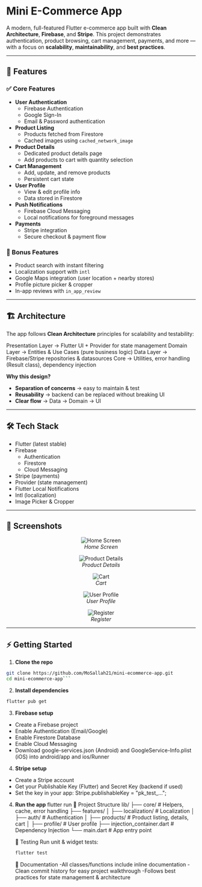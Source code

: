 # Mini E-Commerce App

A modern, full-featured Flutter e-commerce app built with **Clean Architecture**, **Firebase**, and **Stripe**. This project demonstrates authentication, product browsing, cart management, payments, and more — with a focus on **scalability**, **maintainability**, and **best practices**.

---

## 🚀 Features

### ✅ Core Features
- **User Authentication**
    - Firebase Authentication
    - Google Sign-In
    - Email & Password authentication
- **Product Listing**
    - Products fetched from Firestore
    - Cached images using `cached_network_image`
- **Product Details**
    - Dedicated product details page
    - Add products to cart with quantity selection
- **Cart Management**
    - Add, update, and remove products
    - Persistent cart state
- **User Profile**
    - View & edit profile info
    - Data stored in Firestore
- **Push Notifications**
    - Firebase Cloud Messaging
    - Local notifications for foreground messages
- **Payments**
    - Stripe integration
    - Secure checkout & payment flow

### 🎁 Bonus Features
- Product search with instant filtering
- Localization support with `intl`
- Google Maps integration (user location + nearby stores)
- Profile picture picker & cropper
- In-app reviews with `in_app_review`

---

## 🏗️ Architecture

The app follows **Clean Architecture** principles for scalability and testability:

Presentation Layer → Flutter UI + Provider for state management
Domain Layer → Entities & Use Cases (pure business logic)
Data Layer → Firebase/Stripe repositories & datasources
Core → Utilities, error handling (Result class), dependency injection


**Why this design?**
- **Separation of concerns** → easy to maintain & test
- **Reusability** → backend can be replaced without breaking UI
- **Clear flow** → Data → Domain → UI

---

## 🛠️ Tech Stack
- Flutter (latest stable)
- Firebase
    - Authentication
    - Firestore
    - Cloud Messaging
- Stripe (payments)
- Provider (state management)
- Flutter Local Notifications
- Intl (localization)
- Image Picker & Cropper

---

## 📸 Screenshots

<div align="center">

![Home Screen](https://firebasestorage.googleapis.com/v0/b/fluuter-learning.appspot.com/o/app%2F1.jpg?alt=media&token=86a1cd9f-449d-4c6d-8adf-4cd666a6ab73)  
*Home Screen*

![Product Details](https://firebasestorage.googleapis.com/v0/b/fluuter-learning.appspot.com/o/app%2F2.jpg?alt=media&token=fb47a744-a25f-4a25-a0be-46ceabc24878)  
*Product Details*

![Cart](https://firebasestorage.googleapis.com/v0/b/fluuter-learning.appspot.com/o/app%2F3.jpg?alt=media&token=c8271ded-cd4a-48fb-a53c-fbe4342fb661)  
*Cart*

![User Profile](https://firebasestorage.googleapis.com/v0/b/fluuter-learning.appspot.com/o/app%2F9.jpg?alt=media&token=9250f0e1-c679-4ceb-b217-ef7e70532830)  
*User Profile*

![Register](https://firebasestorage.googleapis.com/v0/b/fluuter-learning.appspot.com/o/app%2F5.jpg?alt=media&token=376ca7f5-d5fc-4f52-bc9f-fdc6e318698e)  
*Register*

</div>

---

## ⚡ Getting Started

1. **Clone the repo**
```bash
git clone https://github.com/MoSallah21/mini-ecommerce-app.git
cd mini-ecommerce-app```
```
2. **Install dependencies**
```bash
flutter pub get
```
3. **Firebase setup**

- Create a Firebase project
- Enable Authentication (Email/Google)
- Enable Firestore Database
- Enable Cloud Messaging
- Download google-services.json (Android) and GoogleService-Info.plist (iOS) into android/app and ios/Runner
4. **Stripe setup**
- Create a Stripe account
- Get your Publishable Key (Flutter) and Secret Key (backend if used)
- Set the key in your app:
  Stripe.publishableKey = "pk_test_...";
4. **Run the app**
   flutter run
   📂 Project Structure
   lib/
   ├── core/                   # Helpers, cache, error handling
   ├── features/
   │   ├── localization/       # Localization
   │   ├── auth/               # Authentication
   │   ├── products/           # Product listing, details, cart
   │   ├── profile/            # User profile
   ├── injection_container.dart # Dependency Injection
   └── main.dart               # App entry point

    🧪 Testing
    Run unit & widget tests:
    ```bash
    flutter test
    ```
    📖 Documentation
    -All classes/functions include inline documentation
    -Clean commit history for easy project walkthrough
    -Follows best practices for state management & architecture
